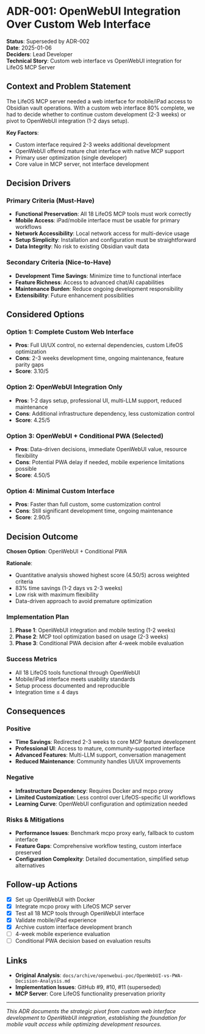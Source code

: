 # ADR-001: OpenWebUI Integration Over Custom Web Interface

**Status**: Superseded by ADR-002  
**Date**: 2025-01-06  
**Deciders**: Lead Developer  
**Technical Story**: Custom web interface vs OpenWebUI integration for LifeOS MCP Server

## Context and Problem Statement

The LifeOS MCP server needed a web interface for mobile/iPad access to Obsidian vault operations. With a custom web interface 80% complete, we had to decide whether to continue custom development (2-3 weeks) or pivot to OpenWebUI integration (1-2 days setup).

**Key Factors**:
- Custom interface required 2-3 weeks additional development
- OpenWebUI offered mature chat interface with native MCP support  
- Primary user optimization (single developer)
- Core value in MCP server, not interface development

## Decision Drivers

### Primary Criteria (Must-Have)
- **Functional Preservation**: All 18 LifeOS MCP tools must work correctly
- **Mobile Access**: iPad/mobile interface must be usable for primary workflows
- **Network Accessibility**: Local network access for multi-device usage
- **Setup Simplicity**: Installation and configuration must be straightforward
- **Data Integrity**: No risk to existing Obsidian vault data

### Secondary Criteria (Nice-to-Have)
- **Development Time Savings**: Minimize time to functional interface
- **Feature Richness**: Access to advanced chat/AI capabilities
- **Maintenance Burden**: Reduce ongoing development responsibility
- **Extensibility**: Future enhancement possibilities

## Considered Options

### Option 1: Complete Custom Web Interface
- **Pros**: Full UI/UX control, no external dependencies, custom LifeOS optimization
- **Cons**: 2-3 weeks development time, ongoing maintenance, feature parity gaps
- **Score**: 3.10/5

### Option 2: OpenWebUI Integration Only
- **Pros**: 1-2 days setup, professional UI, multi-LLM support, reduced maintenance
- **Cons**: Additional infrastructure dependency, less customization control
- **Score**: 4.25/5

### Option 3: OpenWebUI + Conditional PWA (Selected)
- **Pros**: Data-driven decisions, immediate OpenWebUI value, resource flexibility
- **Cons**: Potential PWA delay if needed, mobile experience limitations possible
- **Score**: 4.50/5

### Option 4: Minimal Custom Interface
- **Pros**: Faster than full custom, some customization control
- **Cons**: Still significant development time, ongoing maintenance
- **Score**: 2.90/5

## Decision Outcome

**Chosen Option**: OpenWebUI + Conditional PWA

**Rationale**:
- Quantitative analysis showed highest score (4.50/5) across weighted criteria
- 83% time savings (1-2 days vs 2-3 weeks)
- Low risk with maximum flexibility
- Data-driven approach to avoid premature optimization

### Implementation Plan
1. **Phase 1**: OpenWebUI integration and mobile testing (1-2 weeks)
2. **Phase 2**: MCP tool optimization based on usage (2-3 weeks)
3. **Phase 3**: Conditional PWA decision after 4-week mobile evaluation

### Success Metrics
- All 18 LifeOS tools functional through OpenWebUI
- Mobile/iPad interface meets usability standards  
- Setup process documented and reproducible
- Integration time ≤ 4 days

## Consequences

### Positive
- **Time Savings**: Redirected 2-3 weeks to core MCP feature development
- **Professional UI**: Access to mature, community-supported interface
- **Advanced Features**: Multi-LLM support, conversation management
- **Reduced Maintenance**: Community handles UI/UX improvements

### Negative
- **Infrastructure Dependency**: Requires Docker and mcpo proxy
- **Limited Customization**: Less control over LifeOS-specific UI workflows
- **Learning Curve**: OpenWebUI configuration and optimization needed

### Risks & Mitigations
- **Performance Issues**: Benchmark mcpo proxy early, fallback to custom interface
- **Feature Gaps**: Comprehensive workflow testing, custom interface preserved
- **Configuration Complexity**: Detailed documentation, simplified setup alternatives

## Follow-up Actions

- [x] Set up OpenWebUI with Docker
- [x] Integrate mcpo proxy with LifeOS MCP server
- [x] Test all 18 MCP tools through OpenWebUI interface
- [x] Validate mobile/iPad experience
- [x] Archive custom interface development branch
- [ ] 4-week mobile experience evaluation
- [ ] Conditional PWA decision based on evaluation results

## Links

- **Original Analysis**: `docs/archive/openwebui-poc/OpenWebUI-vs-PWA-Decision-Analysis.md`
- **Implementation Issues**: GitHub #9, #10, #11 (superseded)
- **MCP Server**: Core LifeOS functionality preservation priority

---

*This ADR documents the strategic pivot from custom web interface development to OpenWebUI integration, establishing the foundation for mobile vault access while optimizing development resources.*